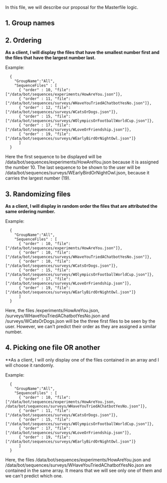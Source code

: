 
In this file, we will describe our proposal for the Masterfile logic. 

## 1. Group names



## 2. Ordering

**As a client, I will display the files that have the smallest number first and the files that have the largest number last.**

Example:
```
  {
    "GroupName":"All",
    "SequenceFiles" : [
      { "order" : 10, "file": ["/data/bot/sequences/experiments/HowAreYou.json"]},
      { "order" : 11, "file": ["/data/bot/sequences/surveys/WHaveYouTriedAChatbotYesNo.json"]},
      { "order" : 12, "file": ["/data/bot/sequences/surveys/WCatsOrDogs.json"]},
      { "order" : 15, "file": ["/data/bot/sequences/surveys/WOlympicsOrFootballWorldCup.json"]},
      { "order" : 17, "file": ["/data/bot/sequences/surveys/WLoveOrFriendship.json"]},
      { "order" : 19, "file": ["/data/bot/sequences/surveys/WEarlyBirdOrNightOwl.json"]}
      ]
  }
```

Here the first sequence to be displayed will be /data/bot/sequences/experiments/HowAreYou.json because it is assigned the number 10. The last sequence to be shown to the user will be /data/bot/sequences/surveys/WEarlyBirdOrNightOwl.json, because it carries the largest number (19). 


## 3. Randomizing files

**As a client, I will display in random order the files that are attributed the same ordering number.**

Example:
```
  {
    "GroupName":"All",
    "SequenceFiles" : [
      { "order" : 10, "file": ["/data/bot/sequences/experiments/HowAreYou.json"]},
      { "order" : 10, "file": ["/data/bot/sequences/surveys/WHaveYouTriedAChatbotYesNo.json"]},
      { "order" : 10, "file": ["/data/bot/sequences/surveys/WCatsOrDogs.json"]},
      { "order" : 15, "file": ["/data/bot/sequences/surveys/WOlympicsOrFootballWorldCup.json"]},
      { "order" : 17, "file": ["/data/bot/sequences/surveys/WLoveOrFriendship.json"]},
      { "order" : 19, "file": ["/data/bot/sequences/surveys/WEarlyBirdOrNightOwl.json"]}
      ]
  }
```
Here, the files /experiments/HowAreYou.json, /surveys/WHaveYouTriedAChatbotYesNo.json and /surveys/WCatsOrDogs.json will be the three first files to be seen by the user. However, we can't predict their order as they are assigned a similar number.

## 4. Picking one file OR another

**As a client, I will only display one of the files contained in an array and I will choose it randomly.

Example:
```
  {
    "GroupName":"All",
    "SequenceFiles" : [
      { "order" : 10, "file": ["/data/bot/sequences/experiments/HowAreYou.json, /data/bot/sequences/surveys/WHaveYouTriedAChatbotYesNo.json"]},
      { "order" : 11, "file": ["/data/bot/sequences/surveys/WCatsOrDogs.json"]},
      { "order" : 15, "file": ["/data/bot/sequences/surveys/WOlympicsOrFootballWorldCup.json"]},
      { "order" : 17, "file": ["/data/bot/sequences/surveys/WLoveOrFriendship.json"]},
      { "order" : 19, "file": ["/data/bot/sequences/surveys/WEarlyBirdOrNightOwl.json"]}
      ]
  }
```
Here, the files /data/bot/sequences/experiments/HowAreYou.json and /data/bot/sequences/surveys/WHaveYouTriedAChatbotYesNo.json are contained in the same array. It means that we will see only one of them and we can't predict which one.

